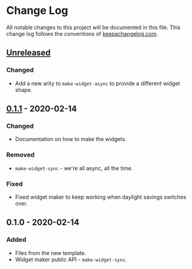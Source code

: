 # Change Log
All notable changes to this project will be documented in this file. This change log follows the conventions of [keepachangelog.com](http://keepachangelog.com/).

## [Unreleased]
### Changed
- Add a new arity to `make-widget-async` to provide a different widget shape.

## [0.1.1] - 2020-02-14
### Changed
- Documentation on how to make the widgets.

### Removed
- `make-widget-sync` - we're all async, all the time.

### Fixed
- Fixed widget maker to keep working when daylight savings switches over.

## 0.1.0 - 2020-02-14
### Added
- Files from the new template.
- Widget maker public API - `make-widget-sync`.

[Unreleased]: https://github.com/your-name/netlib/compare/0.1.1...HEAD
[0.1.1]: https://github.com/your-name/netlib/compare/0.1.0...0.1.1
